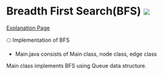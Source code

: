 # Breadth First Search(BFS) <img src = "https://img.shields.io/badge/JAVA-007396?style=for-the-badge&logo=java&logoColor=white">

[Explanation Page](https://lunareclipse000.wordpress.com/2024/01/28/bfsbreadth-first-search/)

:full_moon: Implementation of BFS

* Main.java consists of Main class, node class, edge class

Main class implements BFS using Queue data structure.